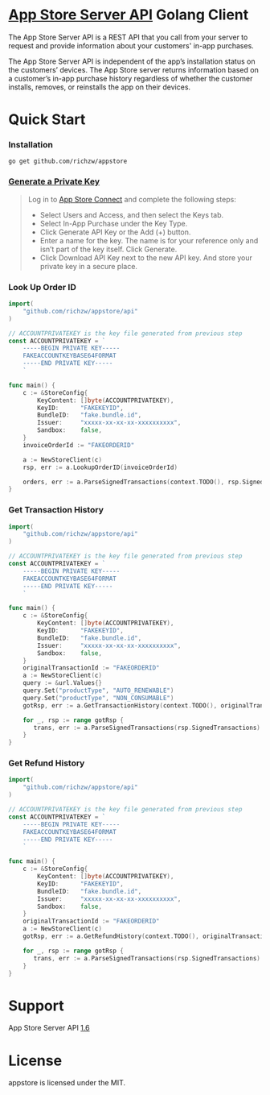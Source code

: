 
[App Store Server API](https://developer.apple.com/documentation/appstoreserverapi) Golang Client
================

The App Store Server API is a REST API that you call from your server to request and provide information about your customers' in-app purchases. 

The App Store Server API is independent of the app’s installation status on the customers’ devices. The App Store server returns information based on a customer’s in-app purchase history regardless of whether the customer installs, removes, or reinstalls the app on their devices.

# Quick Start

### Installation

```shell
go get github.com/richzw/appstore
```

### [Generate a Private Key](https://developer.apple.com/documentation/appstoreserverapi/creating_api_keys_to_use_with_the_app_store_server_api)

> Log in to [App Store Connect](https://appstoreconnect.apple.com/login) and complete the following steps:
> - Select Users and Access, and then select the Keys tab.
> - Select In-App Purchase under the Key Type.
> - Click Generate API Key or the Add (+) button.
> - Enter a name for the key. The name is for your reference only and isn’t part of the key itself. Click Generate.
> - Click Download API Key next to the new API key. And store your private key in a secure place.

### Look Up Order ID

```go
import(
    "github.com/richzw/appstore/api"
)

// ACCOUNTPRIVATEKEY is the key file generated from previous step
const ACCOUNTPRIVATEKEY = `
    -----BEGIN PRIVATE KEY-----
    FAKEACCOUNTKEYBASE64FORMAT
    -----END PRIVATE KEY-----
    `

func main() {
    c := &StoreConfig{
        KeyContent: []byte(ACCOUNTPRIVATEKEY),
        KeyID:      "FAKEKEYID",
        BundleID:   "fake.bundle.id",
        Issuer:     "xxxxx-xx-xx-xx-xxxxxxxxxx",
        Sandbox:    false,
    }
    invoiceOrderId := "FAKEORDERID"

    a := NewStoreClient(c)
    rsp, err := a.LookupOrderID(invoiceOrderId)

    orders, err := a.ParseSignedTransactions(context.TODO(), rsp.SignedTransactions)
}
```

### Get Transaction History

```go
import(
    "github.com/richzw/appstore/api"
)

// ACCOUNTPRIVATEKEY is the key file generated from previous step
const ACCOUNTPRIVATEKEY = `
    -----BEGIN PRIVATE KEY-----
    FAKEACCOUNTKEYBASE64FORMAT
    -----END PRIVATE KEY-----
    `

func main() {
    c := &StoreConfig{
        KeyContent: []byte(ACCOUNTPRIVATEKEY),
        KeyID:      "FAKEKEYID",
        BundleID:   "fake.bundle.id",
        Issuer:     "xxxxx-xx-xx-xx-xxxxxxxxxx",
        Sandbox:    false,
    }
    originalTransactionId := "FAKEORDERID"
    a := NewStoreClient(c)
    query := &url.Values{}
    query.Set("productType", "AUTO_RENEWABLE")
    query.Set("productType", "NON_CONSUMABLE")
    gotRsp, err := a.GetTransactionHistory(context.TODO(), originalTransactionId, query)

    for _, rsp := range gotRsp {
       trans, err := a.ParseSignedTransactions(rsp.SignedTransactions)
    }
}
```

### Get Refund History

```go
import(
    "github.com/richzw/appstore/api"
)

// ACCOUNTPRIVATEKEY is the key file generated from previous step
const ACCOUNTPRIVATEKEY = `
    -----BEGIN PRIVATE KEY-----
    FAKEACCOUNTKEYBASE64FORMAT
    -----END PRIVATE KEY-----
    `

func main() {
    c := &StoreConfig{
        KeyContent: []byte(ACCOUNTPRIVATEKEY),
        KeyID:      "FAKEKEYID",
        BundleID:   "fake.bundle.id",
        Issuer:     "xxxxx-xx-xx-xx-xxxxxxxxxx",
        Sandbox:    false,
    }
    originalTransactionId := "FAKEORDERID"
    a := NewStoreClient(c)
    gotRsp, err := a.GetRefundHistory(context.TODO(), originalTransactionId)

    for _, rsp := range gotRsp {
       trans, err := a.ParseSignedTransactions(rsp.SignedTransactions)
    }
}
```

# Support

App Store Server API [1.6](https://developer.apple.com/documentation/appstoreserverapi)

# License

appstore is licensed under the MIT.


